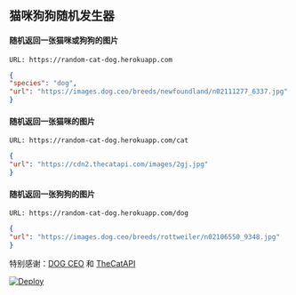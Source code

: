 ## 猫咪狗狗随机发生器

#### 随机返回一张猫咪或狗狗的图片

```
URL: https://random-cat-dog.herokuapp.com
```

```json
{
"species": "dog",
"url": "https://images.dog.ceo/breeds/newfoundland/n02111277_6337.jpg"
}
```

#### 随机返回一张猫咪的图片

```
URL: https://random-cat-dog.herokuapp.com/cat
```

```json
{
"url": "https://cdn2.thecatapi.com/images/2gj.jpg"
}
```

#### 随机返回一张狗狗的图片

```
URL: https://random-cat-dog.herokuapp.com/dog
```

```json
{
"url": "https://images.dog.ceo/breeds/rottweiler/n02106550_9348.jpg"
}
```

特别感谢：[DOG CEO](https://dog.ceo/) 和 [TheCatAPI](https://thecatapi.com/)

[![Deploy](https://www.herokucdn.com/deploy/button.svg)](https://heroku.com/deploy)
